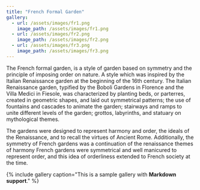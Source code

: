 ```yaml
---
title: "French Formal Garden"
gallery:
  - url: /assets/images/fr1.png
    image_path: /assets/images/fr1.png
  - url: /assets/images/fr2.png
    image_path: /assets/images/fr2.png
  - url: /assets/images/fr3.png
    image_path: /assets/images/fr3.png
---
```


The French formal garden, is a style of garden based on symmetry and the principle of imposing order on nature. A style which was inspired by the Italian Renaissance garden at the beginning of the 16th century. The Italian Renaissance garden, typified by the Boboli Gardens in Florence and the Villa Medici in Fiesole, was characterized by planting beds, or parterres, created in geometric shapes, and laid out symmetrical patterns; the use of fountains and cascades to animate the garden; stairways and ramps to unite different levels of the garden; grottos, labyrinths, and statuary on mythological themes.

The gardens were designed to represent harmony and order, the ideals of the Renaissance, and to recall the virtues of Ancient Rome. Additionally, the symmetry of French gardens was a continuation of the renaissance themes of harmony French gardens were symmetrical and well manicured to represent order, and this idea of orderliness extended to French society at the time.

{% include gallery caption="This is a sample gallery with **Markdown support**." %}
